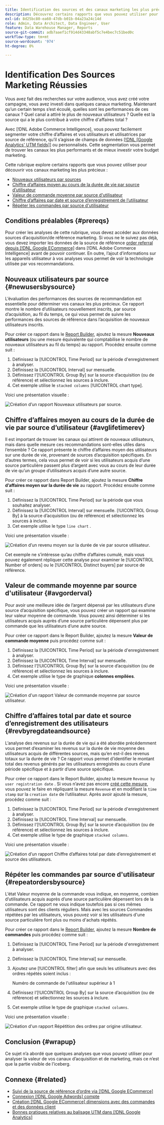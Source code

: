 ```yaml
---
title: Identification des sources et des canaux marketing les plus précieux
description: Découvrez certains rapports que vous pouvez utiliser pour découvrir vos canaux marketing les plus précieux.
exl-id: 8d25bc80-ea60-47db-b01b-04a23a24c14d
role: Admin, Data Architect, Data Engineer, User
feature: Data Warehouse Manager, Reports
source-git-commit: adb7aaef1cf914d43348abf5c7e4bec7c51bed0c
workflow-type: tm+mt
source-wordcount: '974'
ht-degree: 0%

---
```


# Identification Des Sources Marketing Réussies

Vous avez fait des recherches sur votre audience, vous avez créé votre campagne, vous avez investi dans quelques canaux marketing. Maintenant qu’un certain temps s’est écoulé, quelles sont les performances de ces canaux ? Quel canal a attiré le plus de nouveaux utilisateurs ? Quelle est la source qui a le plus contribué à votre chiffre d&#39;affaires total ?

Avec [!DNL Adobe Commerce Intelligence], vous pouvez facilement segmenter votre chiffre d’affaires et vos utilisateurs et utilisatrices par source de référence, qu’il s’agisse de champs de données [[!DNL [Google Analytics' UTM fields]]](https://support.google.com/analytics/answer/1191184?hl=en) ou personnalisés. Cette segmentation vous permet de trouver les canaux les plus performants et de mieux investir votre budget marketing.

Cette rubrique explore certains rapports que vous pouvez utiliser pour découvrir vos canaux marketing les plus précieux :

* [Nouveaux utilisateurs par sources](#newusersbysource)
* [Chiffre d’affaires moyen au cours de la durée de vie par source d’utilisateur](#avglifetimerev)
* [Valeur de commande moyenne par source d&#39;utilisateur](#avgorderval)
* [Chiffre d’affaires par date et source d’enregistrement de l’utilisateur](#revbyregdateandsource)
* [Répéter les commandes par source d&#39;utilisateur](#repeatordersbysource)

## Conditions préalables {#prereqs}

Pour créer les analyses de cette rubrique, vous devez accéder aux données sources d’acquisition/de référence marketing. Si vous ne le suivez pas déjà, vous devez importer les données de la source de référence [order referral depuis [!DNL Google ECommerce]](../importing-data/integrations/google-ecommerce.md) dans [!DNL Adobe Commerce Intelligence] avant de pouvoir continuer. En outre, l’ajout d’informations sur les appareils utilisateur à vos analyses vous permet de voir la technologie utilisée par vos recommandations.

## Nouveaux utilisateurs par source {#newusersbysource}

L’évaluation des performances des sources de recommandation est essentielle pour déterminer vos canaux les plus précieux. Ce rapport montre le nombre d’utilisateurs nouvellement inscrits, par source d’acquisition, au fil du temps, ce qui vous permet de suivre les performances des sources de référence dans l’acquisition de nouveaux utilisateurs inscrits.

Pour créer ce rapport dans le [Report Builder](../../tutorials/using-visual-report-builder.md), ajoutez la mesure **Nouveaux utilisateurs** (ou une mesure équivalente qui comptabilise le nombre de nouveaux utilisateurs au fil du temps) au rapport. Procédez ensuite comme suit :

1. Définissez la [!UICONTROL Time Period] sur la période d&#39;enregistrement à analyser.
1. Définissez la [!UICONTROL Interval] sur mensuelle.
1. Définissez l’[!UICONTROL Group By] sur la source d’acquisition (ou de référence) et sélectionnez les sources à inclure.
1. Cet exemple utilise le `stacked columns` [!UICONTROL chart type].

Voici une présentation visuelle :

![Création d’un rapport Nouveaux utilisateurs par source.](../../assets/New_Users_by_source.gif)

## Chiffre d’affaires moyen au cours de la durée de vie par source d’utilisateur {#avglifetimerev}

Il est important de trouver les canaux qui attirent de nouveaux utilisateurs, mais dans quelle mesure ces recommandations sont-elles utiles dans l’ensemble ? Ce rapport présente le chiffre d’affaires moyen des utilisateurs sur une durée de vie, provenant de sources d’acquisition spécifiques. En d’autres termes, cela vous permet de voir si les utilisateurs acquis d’une source particulière passent plus d’argent avec vous au cours de leur durée de vie qu’un groupe d’utilisateurs acquis d’une autre source.

Pour créer ce rapport dans Report Builder, ajoutez la mesure **Chiffre d’affaires moyen sur la durée de vie** au rapport. Procédez ensuite comme suit :

1. Définissez la [!UICONTROL Time Period] sur la période que vous souhaitez analyser.
1. Définissez la [!UICONTROL Interval] sur mensuelle.
   [!UICONTROL Group By] à la source d’acquisition (ou de référence) et sélectionnez les sources à inclure.
1. Cet exemple utilise le type `line chart` .

Voici une présentation visuelle :

![Création d’un revenu moyen sur la durée de vie par source utilisateur](../../assets/Lifetime_revenue_by_user_source.gif).

Cet exemple ne s’intéresse qu’au chiffre d’affaires cumulé, mais vous pouvez également répliquer cette analyse pour examiner le [!UICONTROL Number of orders] ou le [!UICONTROL Distinct buyers] par source de référence.

## Valeur de commande moyenne par source d&#39;utilisateur {#avgorderval}

Pour avoir une meilleure idée de l’argent dépensé par les utilisateurs d’une source d’acquisition spécifique, vous pouvez créer un rapport qui examine leur valeur moyenne de commande. Vous pouvez ainsi déterminer si les utilisateurs acquis auprès d’une source particulière dépensent plus par commande que les utilisateurs d’une autre source.

Pour créer ce rapport dans le Report Builder, ajoutez la mesure **Valeur de commande moyenne** puis procédez comme suit :

1. Définissez la [!UICONTROL Time Period] sur la période d&#39;enregistrement à analyser.
1. Définissez la [!UICONTROL Time Interval] sur mensuelle.
1. Définissez l’[!UICONTROL Group By] sur la source d’acquisition (ou de référence) et sélectionnez les sources à inclure.
1. Cet exemple utilise le type de graphique **colonnes empilées**.

Voici une présentation visuelle :

![Création d&#39;un rapport Valeur de commande moyenne par source utilisateur.](../../assets/Average_order_value_by_source.gif)

## Chiffre d’affaires total par date et source d’enregistrement des utilisateurs {#revbyregdateandsource}

L’analyse des revenus sur la durée de vie qui a été abordée précédemment vous permet d’examiner les revenus sur la durée de vie moyenne des utilisateurs acquis de différentes sources, mais qu’en est-il des revenus totaux sur la durée de vie ? Ce rapport vous permet d’identifier le montant total des revenus générés par les utilisateurs enregistrés au cours d’une période spécifique et à partir d’une source spécifique.

Pour créer ce rapport dans le Report Builder, ajoutez la mesure `Revenue by user registration date` . Si vous n’avez pas encore [créé cette mesure](../../data-user/reports/ess-manage-data-metrics.md), vous pouvez le faire en répliquant la mesure `Revenue` et en modifiant la `time stamp` sur la `creation date` de l’utilisateur. Après avoir ajouté la mesure, procédez comme suit :

1. Définissez la [!UICONTROL Time Period] sur la période d&#39;enregistrement à analyser.
1. Définissez la [!UICONTROL Time Interval] sur mensuelle.
1. Définissez l’[!UICONTROL Group By] sur la source d’acquisition (ou de référence) et sélectionnez les sources à inclure.
1. Cet exemple utilise le type de graphique `stacked columns`.

Voici une présentation visuelle :

![Création d’un rapport Chiffre d’affaires total par date d’enregistrement et source des utilisateurs.](../../assets/Revenue_by_user_registration_date_and_source.gif)

## Répéter les commandes par source d&#39;utilisateur {#repeatordersbysource}

L’état Valeur moyenne de la commande vous indique, en moyenne, combien d’utilisateurs acquis auprès d’une source particulière dépensent lors de la commande. Ce rapport ne vous indique toutefois pas si ces mêmes utilisateurs sont des clients réguliers. Mais avec les sources Commandes répétées par les utilisateurs, vous pouvez voir si les utilisateurs d&#39;une source particulière font plus ou moins d&#39;achats répétés.

Pour créer ce rapport dans le [Report Builder](../../tutorials/using-visual-report-builder.md), ajoutez la mesure **Nombre de commandes** puis procédez comme suit :

1. Définissez la [!UICONTROL Time Period] sur la période d&#39;enregistrement à analyser.
1. Définissez la [!UICONTROL Time Interval] sur mensuelle.
1. Ajoutez une [!UICONTROL filter] afin que seuls les utilisateurs avec des ordres répétés soient inclus :

   Numéro de commande de l&#39;utilisateur supérieur à 1

1. Définissez l’[!UICONTROL Group By] sur la source d’acquisition (ou de référence) et sélectionnez les sources à inclure.
1. Cet exemple utilise le type de graphique `stacked columns`.

Voici une présentation visuelle :

![Création d&#39;un rapport Répétition des ordres par origine utilisateur.](../../assets/Repeat_orders_by_user_source.gif)


## Conclusion {#wrapup}

Ce sujet n’a abordé que quelques analyses que vous pouvez utiliser pour analyser la valeur de vos canaux d’acquisition et de marketing, mais ce n’est que la partie visible de l’iceberg.

## Connexe {#related}

* [Suivi de la source de référence d’ordre via  [!DNL Google ECommerce]](../importing-data/integrations/google-ecommerce.md)
* [Connexion  [!DNL Google Adwords]  compte](../importing-data/integrations/google-adwords.md)
* [Création [!DNL Google ECommerce] dimensions avec des commandes et des données client](../data-warehouse-mgr/bldg-google-ecomm-dim.md)
* [Bonnes pratiques relatives au balisage UTM dans  [!DNL Google Analytics]](../../best-practices/utm-tagging-google.md)
